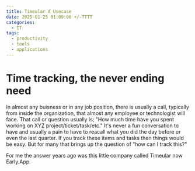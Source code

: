 ```yaml
---
title: Timeular A Usecase 
date: 2025-01-25 01:00:00 +/-TTTT
categories:
  - IT
tags:
  - productivity
  - tools
  - applications
---
```

# Time tracking, the never ending need

In almost any buisness or in any job position, there is usually a call, typically from inside the organization, that almost any employee or technologist will face. That call or question usually is; "How much time have you spent working on XYZ project/ticket/task/etc." It's never a fun conversation to have and usually a pain to have to reacall what you did the day before or even the last quarter. If you track these items and tasks then things would be easy. But for many that brings up the question of "how can I track this?" 

For me the answer years ago was this little company called Timeular now Early.App. 